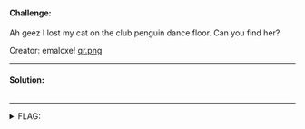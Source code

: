 #### Challenge:

Ah geez I lost my cat on the club penguin dance floor. Can you find her?

Creator: emalcxe! [qr.png](./qr.png ":ignore")

---

#### Solution:

```bash
```

---

<details><summary>FLAG:</summary>

```
WPI{KITTYCATQRCODE}
```

</details>
<br/>
